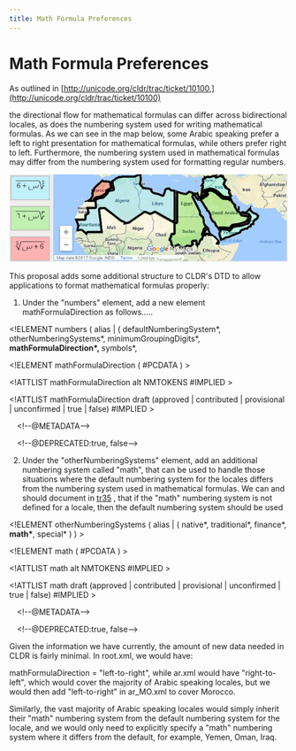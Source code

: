```yaml
---
title: Math Formula Preferences
---
```


# Math Formula Preferences

As outlined in [http://unicode.org/cldr/trac/ticket/10100,](http://unicode.org/cldr/trac/ticket/10100)

the directional flow for mathematical formulas can differ across bidirectional locales, as does the numbering system used for writing mathematical formulas. As we can see in the map below, some Arabic speaking prefer a left to right presentation for mathematical formulas, while others prefer right to left. Furthermore, the numbering system used in mathematical formulas may differ from the numbering system used for formatting regular numbers.

![image](../../../images/design-proposals/MathFormularDir_GoogleMap.PNG)

This proposal adds some additional structure to CLDR's DTD to allow applications to format mathematical formulas properly:

1. Under the "numbers" element, add a new element mathFormulaDirection as follows.....

\<!ELEMENT numbers ( alias | ( defaultNumberingSystem\*, otherNumberingSystems\*, minimumGroupingDigits\*, **mathFormulaDirection\*,** symbols\*,

\<!ELEMENT mathFormulaDirection ( #PCDATA ) >

\<!ATTLIST mathFormulaDirection alt NMTOKENS #IMPLIED >

\<!ATTLIST mathFormulaDirection draft (approved | contributed | provisional | unconfirmed | true | false) #IMPLIED >

&emsp;\<!--@METADATA-->

&emsp;\<!--@DEPRECATED:true, false-->

2. Under the "otherNumberingSystems" element, add an additional numbering system called "math", that can be used to handle those situations where the default numbering system for the locales differs from the numbering system used in mathematical formulas. We can and should document in [tr35](http://www.unicode.org/reports/tr35/tr35-numbers.html#otherNumberingSystems) , that if the "math" numbering system is not defined for a locale, then the default numbering system should be used

\<!ELEMENT otherNumberingSystems ( alias | ( native\*, traditional\*, finance\*, **math\***, special\* ) ) >

\<!ELEMENT math ( #PCDATA ) >

\<!ATTLIST math alt NMTOKENS #IMPLIED >

\<!ATTLIST math draft (approved | contributed | provisional | unconfirmed | true | false) #IMPLIED >

&emsp;\<!--@METADATA-->

&emsp;\<!--@DEPRECATED:true, false-->

Given the information we have currently, the amount of new data needed in CLDR is fairly minimal. In root.xml, we would have:

mathFormulaDirection = "left-to-right", while ar.xml would have "right-to-left", which would cover the majority of Arabic speaking locales, but we would then add "left-to-right" in ar\_MO.xml to cover Morocco.

Similarly, the vast majority of Arabic speaking locales would simply inherit their "math" numbering system from the default numbering system for the locale, and we would only need to explicitly specify a "math" numbering system where it differs from the default, for example, Yemen, Oman, Iraq.

